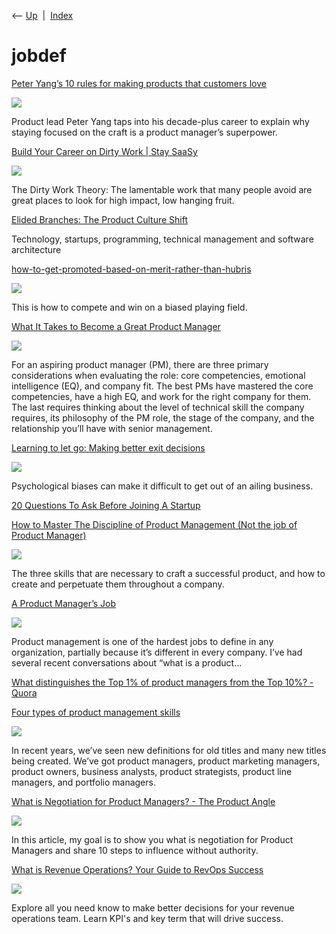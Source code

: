 <div class="nav">

⟵ [Up](index.html)  \|  [Index](index.html)

</div>

# jobdef

<div class="cards">

<div class="card">

<div class="card-title">

[Peter Yang’s 10 rules for making products that
customers love](https://www.figma.com/blog/peter-yangs-10-rules-for-making-products-that-customers-love)

</div>

<div class="card-image">

[![](https://cdn.sanity.io/images/599r6htc/regionalized/4d8c88c13d778a6d7c0055ad83dbcfe61bc9c3a2-2400x1260.png?w=1200&q=70&fit=max&auto=format)](https://www.figma.com/blog/peter-yangs-10-rules-for-making-products-that-customers-love)

</div>

Product lead Peter Yang taps into his decade-plus career to explain why
staying focused on the craft is a product manager’s superpower.

</div>

<div class="card">

<div class="card-title">

[Build Your Career on Dirty Work \| Stay
SaaSy](https://staysaasy.com/career/2022/09/11/Dirty-Work.html)

</div>

<div class="card-image">

[![](https://staysaasy.com/assets/template/stay-saasy-black-ogimage.jpeg)](https://staysaasy.com/career/2022/09/11/Dirty-Work.html)

</div>

The Dirty Work Theory: The lamentable work that many people avoid are
great places to look for high impact, low hanging fruit.

</div>

<div class="card">

<div class="card-title">

[Elided Branches: The Product Culture
Shift](https://www.elidedbranches.com/2022/08/the-product-culture-shift.html)

</div>

Technology, startups, programming, technical management and software
architecture

</div>

<div class="card">

<div class="card-title">

[how-to-get-promoted-based-on-merit-rather-than-hubris](https://medium.com/better-humans/how-to-get-promoted-based-on-merit-rather-than-hubris-e22ccca7b20a)

</div>

<div class="card-image">

[![](https://miro.medium.com/v2/resize:fit:1200/1*WrdUixOFaSTE8Rvj64CSFg.jpeg)](https://medium.com/better-humans/how-to-get-promoted-based-on-merit-rather-than-hubris-e22ccca7b20a)

</div>

This is how to compete and win on a biased playing field.

</div>

<div class="card">

<div class="card-title">

[What It Takes to Become a Great Product
Manager](https://hbr.org/2017/12/what-it-takes-to-become-a-great-product-manager)

</div>

<div class="card-image">

[![](https://hbr.org/resources/images/article_assets/2017/12/Feb22_19_1297750712.jpg)](https://hbr.org/2017/12/what-it-takes-to-become-a-great-product-manager)

</div>

For an aspiring product manager (PM), there are three primary
considerations when evaluating the role: core competencies, emotional
intelligence (EQ), and company fit. The best PMs have mastered the core
competencies, have a high EQ, and work for the right company for them.
The last requires thinking about the level of technical skill the
company requires, its philosophy of the PM role, the stage of the
company, and the relationship you’ll have with senior management.

</div>

<div class="card">

<div class="card-title">

[Learning to let go: Making better exit
decisions](http://www.mckinsey.com/business-functions/strategy-and-corporate-finance/our-insights/learning-to-let-go-making-better-exit-decisions)

</div>

<div class="card-image">

[![](https://www.mckinsey.com/~/media/mckinsey/business%20functions/strategy%20and%20corporate%20finance/our%20insights/learning%20to%20let%20go%20making%20better%20exit%20decisions/learningtoletgo_1536x1152.jpg)](http://www.mckinsey.com/business-functions/strategy-and-corporate-finance/our-insights/learning-to-let-go-making-better-exit-decisions)

</div>

Psychological biases can make it difficult to get out of an ailing
business.

</div>

<div class="card">

<div class="card-title">

[20 Questions To Ask Before Joining A
Startup](https://hharnisc.github.io/2018/11/25/twenty-questions-to-ask-before-joining-a-startup.html)

</div>

</div>

<div class="card">

<div class="card-title">

[How to Master The Discipline of Product Management (Not the job of
Product
Manager)](https://medium.com/evergreen-business-weekly/how-to-master-the-discipline-of-product-management-not-the-job-of-product-manager-28d2c493d445#.ed6hym9as)

</div>

<div class="card-image">

[![](https://miro.medium.com/v2/resize:fit:1024/1*_kOn6v2GvltGT7qprNPBEQ.jpeg)](https://medium.com/evergreen-business-weekly/how-to-master-the-discipline-of-product-management-not-the-job-of-product-manager-28d2c493d445#.ed6hym9as)

</div>

The three skills that are necessary to craft a successful product, and
how to create and perpetuate them throughout a company.

</div>

<div class="card">

<div class="card-title">

[A Product Manager’s
Job](https://medium.com/@joshelman/a-product-managers-job-63c09a43d0ec#.c7xdoxskp)

</div>

<div class="card-image">

[![](https://miro.medium.com/v2/resize:fit:300/0*prVAyEwWlGVrgm9N.png)](https://medium.com/@joshelman/a-product-managers-job-63c09a43d0ec#.c7xdoxskp)

</div>

Product management is one of the hardest jobs to define in any
organization, partially because it’s different in every company. I’ve
had several recent conversations about “what is a product…

</div>

<div class="card">

<div class="card-title">

[What distinguishes the Top 1% of product managers from the Top 10%? -
Quora](https://www.quora.com/What-distinguishes-the-Top-1-of-Product-Managers-from-the-Top-10)

</div>

</div>

<div class="card">

<div class="card-title">

[Four types of product management
skills](https://www.linkedin.com/pulse/four-types-product-management-skills-steve-johnson)

</div>

<div class="card-image">

[![](https://media.licdn.com/dms/image/v2/C4E12AQEBAQc8Lvid_g/article-cover_image-shrink_600_2000/article-cover_image-shrink_600_2000/0/1520063802160?e=2147483647&v=beta&t=6l5KVILV0bdqxkjz4Nm5EkWWZfgAVMETl8anMaCzmR8)](https://www.linkedin.com/pulse/four-types-product-management-skills-steve-johnson)

</div>

In recent years, we’ve seen new definitions for old titles and many new
titles being created. We’ve got product managers, product marketing
managers, product owners, business analysts, product strategists,
product line managers, and portfolio managers.

</div>

<div class="card">

<div class="card-title">

[What is Negotiation for Product Managers? - The Product
Angle](https://theproductangle.com/what-is-negotiation-for-product-managers)

</div>

<div class="card-image">

[![](https://theproductangle.com/wp-content/uploads/2020/05/What-is-Negotiation-for-Product-Managers_.jpg)](https://theproductangle.com/what-is-negotiation-for-product-managers)

</div>

In this article, my goal is to show you what is negotiation for Product
Managers and share 10 steps to influence without authority.

</div>

<div class="card">

<div class="card-title">

[What is Revenue Operations? Your Guide to RevOps
Success](https://www.insightsquared.com/blog/what-is-revenue-operations)

</div>

<div class="card-image">

[![](https://www.insightsquared.com/wp-content/uploads/2021/07/what-is-revenue-operations.png)](https://www.insightsquared.com/blog/what-is-revenue-operations)

</div>

Explore all you need know to make better decisions for your revenue
operations team. Learn KPI's and key term that will drive success.

</div>

</div>
